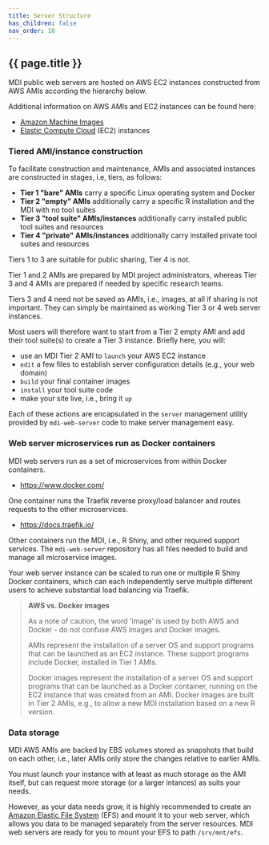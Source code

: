 ```yaml
---
title: Server Structure
has_children: false
nav_order: 10
---
```


## {{ page.title }}

MDI public web servers are hosted on AWS EC2 instances constructed from AWS AMIs according the hierarchy below.

Additional information on AWS AMIs and EC2 instances can be found here:  
-  [Amazon Machine Images](https://docs.aws.amazon.com/AWSEC2/latest/UserGuide/AMIs.html)
- [Elastic Compute Cloud](https://aws.amazon.com/pm/ec2) (EC2) instances

### Tiered AMI/instance construction

To facilitate construction and maintenance, AMIs and associated instances are constructed
in stages, i.e, tiers, as follows:

- **Tier 1 "bare" AMIs** carry a specific Linux operating system and Docker
- **Tier 2 "empty" AMIs** additionally carry a specific R installation and the MDI with no tool suites
- **Tier 3 "tool suite" AMIs/instances** additionally carry installed public tool suites and resources
- **Tier 4 "private" AMIs/instances** additionally carry installed private tool suites and resources

Tiers 1 to 3 are suitable for public sharing, Tier 4 is not. 

Tier 1 and 2 AMIs are prepared by MDI project administrators, whereas Tier 3 and 4 AMIs
are prepared if needed by specific research teams.

Tiers 3 and 4 need not be saved as AMIs, i.e., images, at all if sharing is not important.
They can simply be maintained as working Tier 3 or 4 web server instances. 

Most users will therefore want to start from a Tier 2 empty AMI and add their tool suite(s) 
to create a Tier 3 instance. Briefly here, you will:
- use an MDI Tier 2 AMI to `launch` your AWS EC2 instance
- `edit` a few files to establish server configuration details (e.g., your web domain)
- `build` your final container images
- `install` your tool suite code
- make your site live, i.e., bring it `up`

Each of these actions are encapsulated in the `server` management utility 
provided by `mdi-web-server` code to make server management easy.

### Web server microservices run as Docker containers

MDI web servers run as a set of microservices from within
Docker containers. 

- <https://www.docker.com/>

One container runs the Traefik reverse proxy/load balancer
and routes requests to the other microservices.

- <https://docs.traefik.io/>

Other containers run the MDI, i.e., R Shiny, and other required 
support services. The `mdi-web-server` repository has all files needed to 
build and manage all microservice images.

Your web server instance can be scaled to run one or multiple
R Shiny Docker containers, which can each independently serve
multiple different users to achieve substantial load balancing via Traefik.

> **AWS vs. Docker images**
>
>As a note of caution, the word 'image' is used by both AWS and Docker - do not 
confuse AWS images and Docker images.
>
>AMIs represent the installation of a server OS and 
support programs that can be launched as an EC2
instance. These support programs include Docker, installed in Tier 1 AMIs. 
>
>Docker images represent the installation of a server OS and support programs
that can be launched as a Docker container, running on the EC2 instance that
was created from an AMI. Docker images are built in Tier 2 AMIs, e.g., to
allow a new MDI installation based on a new R version.
>

### Data storage

MDI AWS AMIs are backed by EBS volumes stored as snapshots that build on each other, 
i.e., later AMIs only store the changes relative to earlier AMIs.

You must launch your instance with at least as much storage as the AMI itself,
but can request more storage (or a larger intances) as suits your needs.

However, as your data needs grow, it is highly recommended to create an
[Amazon Elastic File System](https://aws.amazon.com/efs/) (EFS) and mount it to your web server, which
allows you data to be managed separately from the server resources.
MDI web servers are ready for you to mount your EFS to path `/srv/mnt/efs`.
